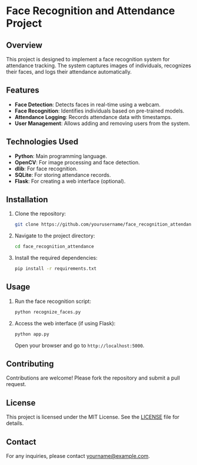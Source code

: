# Face Recognition and Attendance Project

## Overview
This project is designed to implement a face recognition system for attendance tracking. The system captures images of individuals, recognizes their faces, and logs their attendance automatically.

## Features
- **Face Detection**: Detects faces in real-time using a webcam.
- **Face Recognition**: Identifies individuals based on pre-trained models.
- **Attendance Logging**: Records attendance data with timestamps.
- **User Management**: Allows adding and removing users from the system.

## Technologies Used
- **Python**: Main programming language.
- **OpenCV**: For image processing and face detection.
- **dlib**: For face recognition.
- **SQLite**: For storing attendance records.
- **Flask**: For creating a web interface (optional).

## Installation
1. Clone the repository:
    ```bash
    git clone https://github.com/yourusername/face_recognition_attendance.git
    ```
2. Navigate to the project directory:
    ```bash
    cd face_recognition_attendance
    ```
3. Install the required dependencies:
    ```bash
    pip install -r requirements.txt
    ```

## Usage
1. Run the face recognition script:
    ```bash
    python recognize_faces.py
    ```
2. Access the web interface (if using Flask):
    ```bash
    python app.py
    ```
    Open your browser and go to `http://localhost:5000`.

## Contributing
Contributions are welcome! Please fork the repository and submit a pull request.

## License
This project is licensed under the MIT License. See the [LICENSE](LICENSE) file for details.

## Contact
For any inquiries, please contact [yourname@example.com](mailto:yourname@example.com).